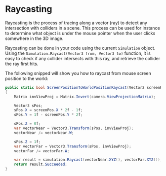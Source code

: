# Raycasting

<div class="doc-incomplete"/>

Raycasting is the process of tracing along a vector (ray) to detect any intersection with colliders in a scene. This process can be used for instance to determine what object is under the mouse pointer when the user clicks somewhere in the 3D image.

Raycasting can be done in your code using the current ```Simulation``` object. Using the ```Simulation.Raycast(Vector3 from, Vector3 to)``` function, it is easy to check if any collider intersects with this ray, and retrieve the collider the ray first hits.

The following snipped will show you how to raycast from mouse screen position to the world:

```cs
public static bool ScreenPositionToWorldPositionRaycast(Vector2 screenPos, CameraComponent camera, Simulation simulation)
{
    Matrix invViewProj = Matrix.Invert(camera.ViewProjectionMatrix);

    Vector3 sPos;
    sPos.X = screenPos.X * 2f - 1f;
    sPos.Y = 1f - screenPos.Y * 2f;

    sPos.Z = 0f;
    var vectorNear = Vector3.Transform(sPos, invViewProj);
    vectorNear /= vectorNear.W;

    sPos.Z = 1f;
    var vectorFar = Vector3.Transform(sPos, invViewProj);
    vectorFar /= vectorFar.W;

    var result = simulation.Raycast(vectorNear.XYZ(), vectorFar.XYZ());
    return result.Succeeded;
}
```